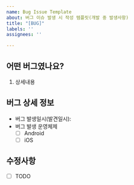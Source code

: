 ```yaml
---
name: Bug Issue Template
about: 버그 이슈 발생 시 작성 템플릿(개발 중 발생사항)
title: "[BUG]"
labels: ''
assignees: ''

---
```


## 어떤 버그였나요?
1. 상세내용   

## 버그 상세 정보
- 버그 발생일시(발견일시): <!-- YYYY-MM-DD HH:mm 형식으로 작성 -->
- 버그 발생 운영체제
    - [ ] Android
    - [ ] iOS
   
## 수정사항
- [ ] TODO

